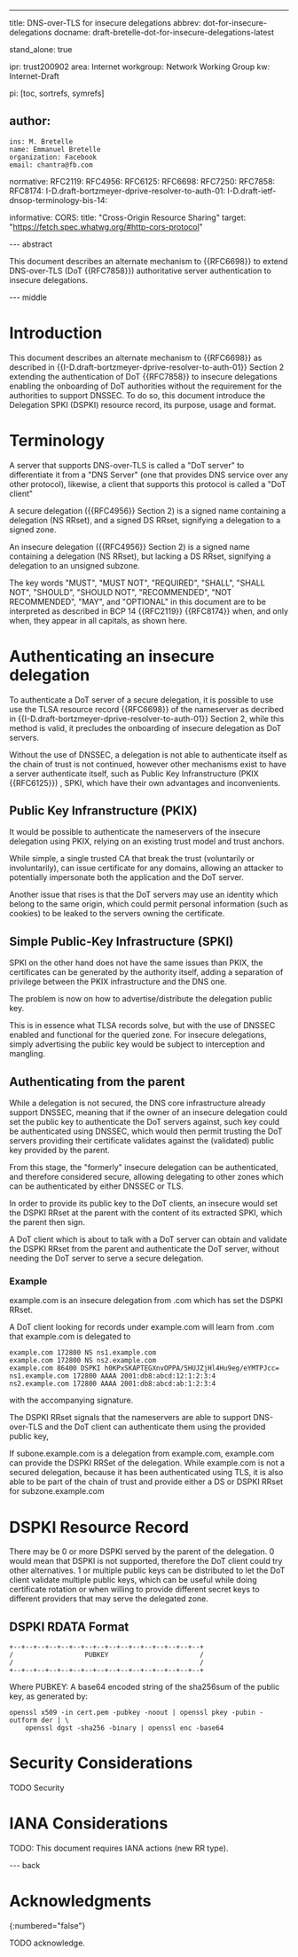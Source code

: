 ---
title: DNS-over-TLS for insecure delegations
abbrev: dot-for-insecure-delegations
docname: draft-bretelle-dot-for-insecure-delegations-latest

stand_alone: true

ipr: trust200902
area: Internet
workgroup: Network Working Group
kw: Internet-Draft

pi: [toc, sortrefs, symrefs]

author:
 -
    ins: M. Bretelle
    name: Emmanuel Bretelle
    organization: Facebook
    email: chantra@fb.com

normative:
  RFC2119:
  RFC4956:
  RFC6125:
  RFC6698:
  RFC7250:
  RFC7858:
  RFC8174:
  I-D.draft-bortzmeyer-dprive-resolver-to-auth-01:
  I-D.draft-ietf-dnsop-terminology-bis-14:

informative:
  CORS:
    title: "Cross-Origin Resource Sharing"
    target: "https://fetch.spec.whatwg.org/#http-cors-protocol"

--- abstract

This document describes an alternate mechanism to {{RFC6698}} to extend
DNS-over-TLS (DoT {{RFC7858}}) authoritative server authentication to insecure
delegations.

--- middle

# Introduction

This document describes an alternate mechanism to {{RFC6698}} as described in
{{I-D.draft-bortzmeyer-dprive-resolver-to-auth-01}} Section 2 extending the
authentication of DoT {{RFC7858}} to insecure delegations enabling the
onboarding of DoT authorities without the requirement for the authorities to
support DNSSEC.
To do so, this document introduce the Delegation SPKI (DSPKI) resource record,
its purpose, usage and format.

# Terminology

A server that supports DNS-over-TLS is called a "DoT server" to differentiate
it from a "DNS Server" (one that provides DNS service over any other protocol),
likewise, a client that supports this protocol is called a "DoT client"

A secure delegation ({{RFC4956}} Section 2) is a signed name containing a
delegation (NS RRset), and a signed DS RRset, signifying a delegation to a
signed zone.

An insecure delegation ({{RFC4956}} Section 2) is a signed name containing a
delegation (NS RRset), but lacking a DS RRset, signifying a delegation to an
unsigned subzone.

The key words "MUST", "MUST NOT", "REQUIRED", "SHALL", "SHALL NOT",
"SHOULD", "SHOULD NOT", "RECOMMENDED", "NOT RECOMMENDED", "MAY",
and "OPTIONAL" in this document are to be interpreted as described in
BCP 14 {{RFC2119}} {{RFC8174}} when, and only when, they
appear in all capitals, as shown here.

# Authenticating an insecure delegation

To authenticate a DoT server of a secure delegation, it is possible to use use
the TLSA resource record {{RFC6698}} of the nameserver as decribed in
{{I-D.draft-bortzmeyer-dprive-resolver-to-auth-01}} Section 2, while this method
is valid, it precludes the onboarding of insecure delegation as DoT servers.

Without the use of DNSSEC, a delegation is not able to authenticate itself as
the chain of trust is not continued, however other mechanisms exist to have a
server authenticate itself, such as Public Key Infranstructure
(PKIX {{RFC6125}}) , SPKI, which have their own advantages and
inconvenients.

## Public Key Infranstructure (PKIX)

It would be possible to authenticate the nameservers of the insecure delegation
using PKIX, relying on an existing trust model and trust anchors.

While simple, a single trusted CA that break the trust (voluntarily or
involuntarily), can issue certificate for any domains, allowing an attacker to
potentially impersonate both the application and the DoT server.

Another issue that rises is that the DoT servers may use an identity which belong
to the same origin, which could permit personal information (such as cookies) to
be leaked to the servers owning the certificate.


## Simple Public-Key Infrastructure (SPKI)

SPKI on the other hand does not have the same issues than PKIX, the certificates
can be generated by the authority itself, adding a separation of privilege
between the PKIX infrastructure and the DNS one.

The problem is now on how to advertise/distribute the delegation public key.

This is in essence what TLSA records solve, but with the use of DNSSEC enabled
and functional for the queried zone.
For insecure delegations, simply advertising the public key would be subject to
interception and mangling.

## Authenticating from the parent

While a delegation is not secured, the DNS core infrastructure already support
DNSSEC, meaning that if the owner of an insecure delegation could set the public
key to authenticate the DoT servers against, such key could be authenticated
using DNSSEC, which would then permit trusting the DoT servers providing their
certificate validates against the (validated) public key provided by the parent.

From this stage, the "formerly" insecure delegation can be authenticated, and
therefore considered secure, allowing delegating to other zones which can
be authenticated by either DNSSEC or TLS.

In order to provide its public key to the DoT clients, an insecure would set
the DSPKI RRset at the parent with the content of its extracted SPKI, which
the parent then sign.

A DoT client which is about to talk with a DoT server can obtain and validate
the DSPKI RRset from the parent and authenticate the DoT server, without needing
the DoT server to serve a secure delegation.

### Example

example.com is an insecure delegation from .com which has set the DSPKI RRset.

A DoT client looking for records under example.com will learn from .com that
example.com is delegated to

~~~~
example.com 172800 NS ns1.example.com
example.com 172800 NS ns2.example.com
example.com 86400 DSPKI h0KPxSKAPTEGXnvOPPA/5HUJZjHl4Hu9eg/eYMTPJcc=
ns1.example.com 172800 AAAA 2001:db8:abcd:12:1:2:3:4
ns2.example.com 172800 AAAA 2001:db8:abcd:ab:1:2:3:4
~~~~

with the accompanying signature.

The DSPKI RRset signals that the nameservers are able to support DNS-over-TLS
and the DoT client can authenticate them using the provided public key,

If subone.example.com is a delegation from example.com, example.com can provide
the DSPKI RRSet of the delegation. While example.com is not a secured delegation,
because it has been authenticated using TLS, it is also able to be part of the
chain of trust and provide either a DS or DSPKI RRset for subzone.example.com

# DSPKI Resource Record

There may be 0 or more DSPKI served by the parent of the delegation. 0 would
mean that DSPKI is not supported, therefore the DoT client could try other
alternatives.
1 or multiple public keys can be distributed to let the DoT client validate
multiple public keys, which can be useful while doing certificate rotation or
when willing to provide different secret keys to different providers that
may serve the delegated zone.

## DSPKI RDATA Format

~~~~
+--+--+--+--+--+--+--+--+--+--+--+--+--+--+--+--+
/                  PUBKEY                       /
/                                               /
+--+--+--+--+--+--+--+--+--+--+--+--+--+--+--+--+
~~~~


Where PUBKEY: A base64 encoded string of the sha256sum of the public key, as
generated by:
~~~~
openssl x509 -in cert.pem -pubkey -noout | openssl pkey -pubin -outform der | \
    openssl dgst -sha256 -binary | openssl enc -base64
~~~~


# Security Considerations

TODO Security


# IANA Considerations

TODO: This document requires IANA actions (new RR type).



--- back

# Acknowledgments
{:numbered="false"}

TODO acknowledge.

